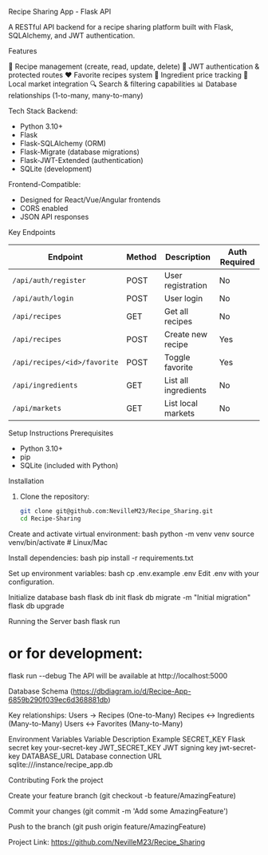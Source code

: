 Recipe Sharing App - Flask API

A RESTful API backend for a recipe sharing platform built with Flask, SQLAlchemy, and JWT authentication.

Features

📝 Recipe management (create, read, update, delete)
🔐 JWT authentication & protected routes
❤️ Favorite recipes system
🛒 Ingredient price tracking
🏪 Local market integration
🔍 Search & filtering capabilities
📊 Database relationships (1-to-many, many-to-many)

Tech Stack
Backend:
- Python 3.10+
- Flask
- Flask-SQLAlchemy (ORM)
- Flask-Migrate (database migrations)
- Flask-JWT-Extended (authentication)
- SQLite (development)

Frontend-Compatible:
- Designed for React/Vue/Angular frontends
- CORS enabled
- JSON API responses

Key Endpoints

| Endpoint | Method | Description | Auth Required |
|----------|--------|-------------|---------------|
| `/api/auth/register` | POST | User registration | No |
| `/api/auth/login` | POST | User login | No |
| `/api/recipes` | GET | Get all recipes | No |
| `/api/recipes` | POST | Create new recipe | Yes |
| `/api/recipes/<id>/favorite` | POST | Toggle favorite | Yes |
| `/api/ingredients` | GET | List all ingredients | No |
| `/api/markets` | GET | List local markets | No |

Setup Instructions
Prerequisites

- Python 3.10+
- pip
- SQLite (included with Python)

Installation

1. Clone the repository:
   ```bash
   git clone git@github.com:NevilleM23/Recipe_Sharing.git
   cd Recipe-Sharing

Create and activate virtual environment:
bash
python -m venv venv
source venv/bin/activate  # Linux/Mac

Install dependencies:
bash
pip install -r requirements.txt

Set up environment variables:
bash
cp .env.example .env
Edit .env with your configuration.

Initialize database
bash
flask db init
flask db migrate -m "Initial migration"
flask db upgrade

Running the Server
bash
flask run
# or for development:
flask run --debug
The API will be available at http://localhost:5000

Database Schema
(https://dbdiagram.io/d/Recipe-App-6859b290f039ec6d368881db)

Key relationships:
Users → Recipes (One-to-Many)
Recipes ↔ Ingredients (Many-to-Many)
Users ↔ Favorites (Many-to-Many)

Environment Variables
Variable	Description	Example
SECRET_KEY	Flask secret key	your-secret-key
JWT_SECRET_KEY	JWT signing key	jwt-secret-key
DATABASE_URL	Database connection URL	sqlite:///instance/recipe_app.db

Contributing
Fork the project

Create your feature branch (git checkout -b feature/AmazingFeature)

Commit your changes (git commit -m 'Add some AmazingFeature')

Push to the branch (git push origin feature/AmazingFeature)

Project Link: https://github.com/NevilleM23/Recipe_Sharing